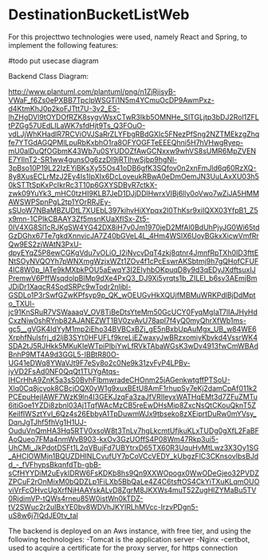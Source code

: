 # DestinationBucketListWeb

For this projecttwo technologies were used, namely React and Spring, to implement the following features:

#todo put usecase diagram


Backend Class Diagram:

http://www.plantuml.com/plantuml/png/n1ZjRjisyB-VWaF_f6Zs0ePXBB7TpclpWSGTi1N5m4YCmuOcDP9AwmPxz-d4KtmKhJ0p2koFJTtt7U-3v2_ES-lhZHgDVl9tOYDOfRZK8sygvWsxCTwR3Ikb5OMNHe_SlTGLjtp3bDJ2Rol1ZFLtPZGg57UEdLILaWK7sfdHjt9Ts_Q3FOuO-vdLJjWhKHadlR7RCViOVJSaRrZLYFbgRBdGXIc5FNezPfSng2NZTMEkzgZhqfe7YTGdAGQPMlLpuRbKxbhO1ra8OFYOGFTeEEEQhni5H7hVHwgRyep-mU0alDuQfOGbmK43Wb7u0SYUDOZfAwGCNxxw9whVS8sUMR6MpZVENE7YIlnT2-SR1ww4gunsOg6zzDl9jRTIhwSjbp9hgNl-3pBso10P19L22IzEYiBKsXy55Os41oDB6gfK3SQfov0n2xnFmJld6q60RzXQ-8y8XusECLrMzJ2Ey4Is1IpXIx6DcLoveukRBwA0eDmOemJN3UuLAxXU03h50kSTTtSpKxPcIkrRc3T10p6GXYSDByR7ctkX-zwk09YuYk3_mHC0tzHI9KLB7JeD1DJjDDlHwrxVIBj6lly0oVwo7wZiJA5HMMAWSWPSpnPgL2tp1YOrRRJEy-sSUoW7NBaMBZUDtL7XUEbL397kihvHiXYpqx2l0ThKsr9xiIQXX03YfpB1_Z5x9mn-1CPIkCBAAY3Zf5msnKUaXfISx-Zt5-0IV4XG8Sl1cRJKgSW4YG42DX8iH7v0Jm1970jeD2MfAl0BdUhPjyJG0Wi65tdGzDGhx67Te7gkdXnnvicJA7Z40bGVeL4L_4Hm4WSIX6UoyBGkxXicwVmfRrQw9ES2zjWAtN3PxU-dpyEYqZ5P8ewCGKgVdu7vOLiO_I2iNvcvDqT4zkj8qtnr4JmnfRpTXh0ID3fttENtSOyNVQOYh7pWNXmgWzjxWZt1ZOv4f1cPcEswrAKSbtmj9h7gQHofCFUF4lC8W0p_lATe9kMXbkPOU5aEwqY3I2EIyhbOKpuqD8y9d3qEDyJXdftsuxIJPremwV6PffWsqdolpBIMp9dXe4PxQ3_DJ9Xi5yrqts1b_ZILEI_b6sv3AEmjBmJDiDr1XaqcR4SodSRPc9wTodr2nljbl-GSDLo1P3rSwfGZwKPfsyp9p_QK_wOEUGvHkXQUjfMBMuWRKPdlBjDdMpto_TXUl-jc91KnSRuR7VSWaaaqV_OV8TiBeDtsYteMm50GcUCY0FyqMgIaT7lIAJHyHdCxzNiw0shRYnb82AJANEZWT1BV0zvAvU78apl7f4yQ0myQhrXfWb1ms-gc5__gVGK4IdYyM1mp2iEho34BVBCxBZj_gE5nBxbUpAuMgx_UB_w84WE6XrphfNulsfrj_d2ljB3SYt0HFUFLf9kreLjEZwaxyJwBRzxomiyKbvkd4VssrWK4SDA2tJ5RJHkk5MKuKIeWTpiPlbiYwLfRVkTAbaWGsK3wDv4913fwCmWBAdBnhP9MT4A9d3GGL5-IBBtR80O-UG41eDWq8YWaVJt9F7eSy8o2c0Ne9k31zvFyP4LPBv-iyVD2FsAd0NF0QqQt1TUYgAtqs-IHCrHhA9ZnK5a3sS0BvhFlbmwradeCHOnm25jAGenkwtgffPTSoU-Xlq0Cq8jcyok8CBcjOQX0yW1g9xuxBEtU8AmF1rhupSy7eKj2damCpAf011k2PCEpuHejIAWF7WzK9ln4I3GEKJzqFa3zaJfVRIleyxWATHqEMt3d7ZFuZMTu6itiGoe1YZDi8zbnl03Aj1TqfWAcMzCB5reEwDHsMip8ZxcNsQtCKouQknT5ZKeiIfIWSztYvI_6Qz4s26EbbyA1TpDuwmWJx9tbseko8zXEiprtDuRw0mYVsy_DqnJgTJhf5fhVg1H1UJ-OuduVnQmHA3Hq5RTV0xsoW8t3TnLy7hgLkcmtUfjkuKLxTUDg0gXfL2FaBFAoQueo7FMa4nmWvB903-kxOv3GzUOffS4P08Wm47Rkp3ui5-UhCMi_JkPdotDSFt1L2qVBujFd7UBYtrxD65TX60R3UquHvMtLwz3X3Oy1SG_AHClOWMjn1BQUZDHINLCvufUY7pCoVCcVEDY_kUbgzFlC3CKnsovIbsBJdd_-_fVFhypsBkqnfdTb-gbB-sCfHYYDiM2uEykIDRW6FsKDKb8hs9Qn9XXWOpogx0WwODeGjeo32PVDZZPCuF2rOnMixM0bQDZLp1FiLXb5BbQaLe4Z4C6tsftOS4CkYiTXuKLqmOUOviVrFcOHvcUgXrfNjHAAYskALvD8ZgrM8JKXWs4muT52ZugHlZYMaBu5TV0RjdimVP-tQWs4rneu85W0istWn0kTDZ-tV2SWuc2r2uIBxYE0bv8WDVhJKYIRLhMVcc-IrzvPDgn5-uS8w6j7IQdJE0tv_tal

The backend is deployed on an Aws instance, with free tier, and using the following technologies:
-Tomcat is the application server
-Nginx
-certbot, used to acquire a certificate for the proxy server, for https connection
